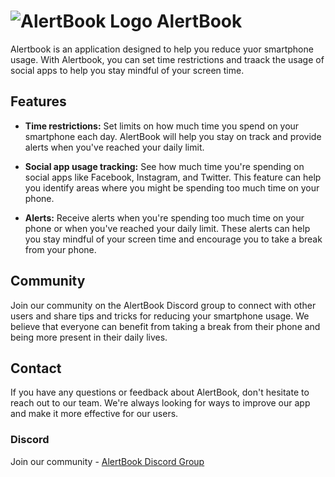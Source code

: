 # ![AlertBook Logo](https://example.com/alertbook_logo.png) AlertBook

Alertbook is an application designed to help you reduce yuor smartphone usage. With Alertbook, you can set time restrictions and traack the usage of social apps to help you stay mindful of your screen time.

## Features

- **Time restrictions:** Set limits on how much time you spend on your smartphone each day. AlertBook will help you stay on track and provide alerts when you've reached your daily limit.

- **Social app usage tracking:** See how much time you're spending on social apps like Facebook, Instagram, and Twitter. This feature can help you identify areas where you might be spending too much time on your phone.

- **Alerts:** Receive alerts when you're spending too much time on your phone or when you've reached your daily limit. These alerts can help you stay mindful of your screen time and encourage you to take a break from your phone.

## Community

Join our community on the AlertBook Discord group to connect with other users and share tips and tricks for reducing your smartphone usage. We believe that everyone can benefit from taking a break from their phone and being more present in their daily lives.

## Contact

If you have any questions or feedback about AlertBook, don't hesitate to reach out to our team. We're always looking for ways to improve our app and make it more effective for our users.

### Discord

Join our community - [AlertBook Discord Group](https://discord.gg/ZhbqDN9fz4)
